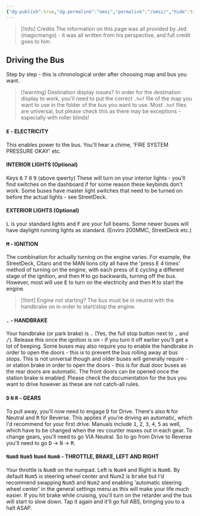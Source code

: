 ```yaml
---
{"dg-publish":true,"dg-permalink":"omsi","permalink":"/omsi/","hide":true,"hideInGraph":true,"created":"","updated":""}
---
```


> [!info] Credits
> The information on this page was all provided by Jed (magicmango) - it was all written from his perspective, and full credit goes to him.

## Driving the Bus

Step by step - this is chronological order after choosing map and bus you want.

> [!warning] Destination display issues?
> In order for the destination display to work, you'll need to put the correct `.hof` file of the map you want to use in the folder of the bus you want to use. Most `.hof` files are universal, but please check this as there may be exceptions - especially with roller blinds!

#### <kbd>E</kbd> - ELECTRICITY 
This enables power to the bus. You'll hear a chime, 'FIRE SYSTEM PRESSURE OKAY' etc. 

#### INTERIOR LIGHTS (Optional) 
Keys <kbd>6</kbd> <kbd>7</kbd> <kbd>8</kbd> <kbd>9</kbd> (above qwerty)
These will turn on your interior lights - you'll find switches on the dashboard if for some reason these keybinds don't work. Some buses have master light switches that need to be turned on before the actual lights - see StreetDeck.

#### EXTERIOR LIGHTS (Optional)
<kbd>L</kbd> is your standard lights and <kbd>F</kbd> are your full beams. Some newer buses will have daylight running lights as standard. (Enviro 200MMC, StreetDeck etc.)

#### <kbd>M</kbd> - IGNITION
The combination for actually turning on the engine varies. For example, the StreetDeck, Citaro and the MAN lions city all have the 'press <kbd>E</kbd> 4 times' method of turning on the engine, with each press of <kbd>E</kbd> cycling a different stage of the ignition, and then <kbd>M</kbd> to go backwards, turning off the bus. However, most will use <kbd>E</kbd> to turn on the electricity and then <kbd>M</kbd> to start the engine.
> [!hint] Engine not starting?
> The bus must be in neutral with the handbrake on in order to start/stop the engine.

#### <kbd>.</kbd> - HANDBRAKE
Your handbrake (or park brake) is <kbd>.</kbd> (Yes, the full stop button next to <kbd>,</kbd> and <kbd>/</kbd>). Release this once the ignition is on - if you turn it off earlier you'll get a lot of beeping. Some buses may also require you to enable the handbrake in order to open the doors - this is to prevent the bus rolling away at bus stops. This is not universal though and older buses will generally require <kbd>-</kbd> or station brake in order to open the doors - this is for dual door buses as the rear doors are automatic. The front doors can be opened once the station brake is enabled. Please check the documentation for the bus you want to drive however as these are not catch-all rules.

#### <kbd>D</kbd> <kbd>N</kbd> <kbd>R</kbd> - GEARS
To pull away, you'll now need to engage <kbd>D</kbd> for Drive. There's also <kbd>N</kbd> for Neutral and <kbd>R</kbd> for Reverse. This applies if you're driving an automatic, which I'd recommend for your first drive. Manuals include <kbd>1</kbd>, <kbd>2</kbd>, <kbd>3</kbd>, <kbd>4</kbd>, <kbd>5</kbd> as well, which have to be changed when the rev counter maxes out in each gear. To change gears, you'll need to go VIA Neutral. So to go from Drive to Reverse you'll need to go <kbd>D</kbd> -> <kbd>N</kbd> -> <kbd>R</kbd>.  

#### <kbd>Num8</kbd> <kbd>Num5</kbd> <kbd>Num4</kbd> <kbd>Num6</kbd> - THROTTLE, BRAKE, LEFT AND RIGHT
Your throttle is <kbd>Num8</kbd> on the numpad. Left is <kbd>Num4</kbd> and Right is <kbd>Num6</kbd>. By default <kbd>Num5</kbd> is steering wheel center and Num2 is <kbd>brake</kbd> but I'd recommend swapping <kbd>Num5</kbd> and <kbd>Num2</kbd> and enabling 'automatic steering wheel center' in the general settings menu as this will make your life much easier. If you hit brake while cruising, you'll turn on the retarder and the bus will start to slow down. Tap it again and it'll go full ABS, bringing you to a halt ASAP. 
